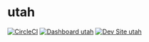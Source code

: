 # utah

[![CircleCI](https://circleci.com/gh/qlstudent/utah.svg?style=shield)](https://circleci.com/gh/qlstudent/utah)
[![Dashboard utah](https://img.shields.io/badge/dashboard-utah-yellow.svg)](https://dashboard.pantheon.io/sites/68d521b0-a1e8-413a-8aa5-600382891d43#dev/code)
[![Dev Site utah](https://img.shields.io/badge/site-utah-blue.svg)](http://dev-utah.pantheonsite.io/)